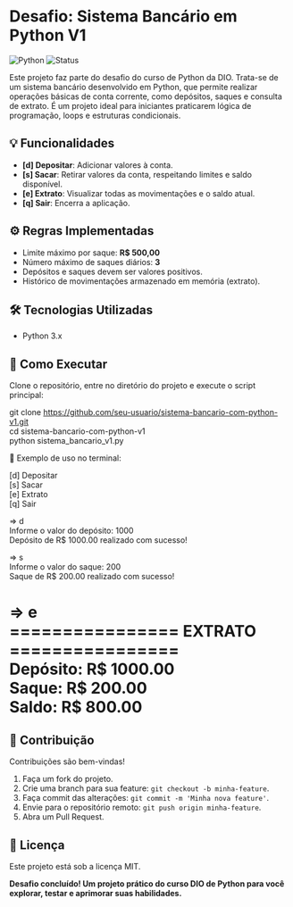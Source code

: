 # Desafio: Sistema Bancário em Python V1

![Python](https://img.shields.io/badge/Python-3.x-blue?logo=python)
![Status](https://img.shields.io/badge/Status-Concluído-brightgreen)

Este projeto faz parte do desafio do curso de Python da DIO. Trata-se de um sistema bancário desenvolvido em Python, que permite realizar operações básicas de conta corrente, como depósitos, saques e consulta de extrato. É um projeto ideal para iniciantes praticarem lógica de programação, loops e estruturas condicionais.

## 💡 Funcionalidades
- **[d] Depositar**: Adicionar valores à conta.  
- **[s] Sacar**: Retirar valores da conta, respeitando limites e saldo disponível.  
- **[e] Extrato**: Visualizar todas as movimentações e o saldo atual.  
- **[q] Sair**: Encerra a aplicação.

## ⚙️ Regras Implementadas
- Limite máximo por saque: **R$ 500,00**  
- Número máximo de saques diários: **3**  
- Depósitos e saques devem ser valores positivos.  
- Histórico de movimentações armazenado em memória (extrato).  

## 🛠 Tecnologias Utilizadas
- Python 3.x  

## 🚀 Como Executar
Clone o repositório, entre no diretório do projeto e execute o script principal:

git clone https://github.com/seu-usuario/sistema-bancario-com-python-v1.git  
cd sistema-bancario-com-python-v1  
python sistema_bancario_v1.py  

📌 Exemplo de uso no terminal:

[d] Depositar  
[s] Sacar  
[e] Extrato  
[q] Sair  

=> d  
Informe o valor do depósito: 1000  
Depósito de R$ 1000.00 realizado com sucesso!  

=> s  
Informe o valor do saque: 200  
Saque de R$ 200.00 realizado com sucesso!  

=> e  
================ EXTRATO ================  
Depósito: R$ 1000.00  
Saque: R$ 200.00  
Saldo: R$ 800.00  
==========================================

## 🤝 Contribuição
Contribuições são bem-vindas!  
1. Faça um fork do projeto.  
2. Crie uma branch para sua feature: `git checkout -b minha-feature`.  
3. Faça commit das alterações: `git commit -m 'Minha nova feature'`.  
4. Envie para o repositório remoto: `git push origin minha-feature`.  
5. Abra um Pull Request.

## 📄 Licença
Este projeto está sob a licença MIT.

**Desafio concluído! Um projeto prático do curso DIO de Python para você explorar, testar e aprimorar suas habilidades.**

